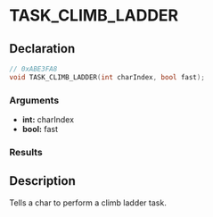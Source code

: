 # TASK_CLIMB_LADDER

## Declaration
```cpp
// 0xABE3FA8
void TASK_CLIMB_LADDER(int charIndex, bool fast);
```

### Arguments
- **int:** charIndex
- **bool:** fast

### Results

## Description
Tells a char to perform a climb ladder task.